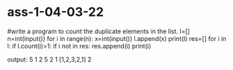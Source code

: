 # ass-1-04-03-22
#write a program to count the duplicate elements in the list.
l=[]
n=int(input())
for i in range(n):
    x=int(input())
    l.append(x)
print(l)
res=[]
for i in l:
    if l.count(i)>1: 
        if i not in res:
          res.append(i)
print(i)

output:
5
1
2
5
2
1
[1,2,3,2,1]
2
